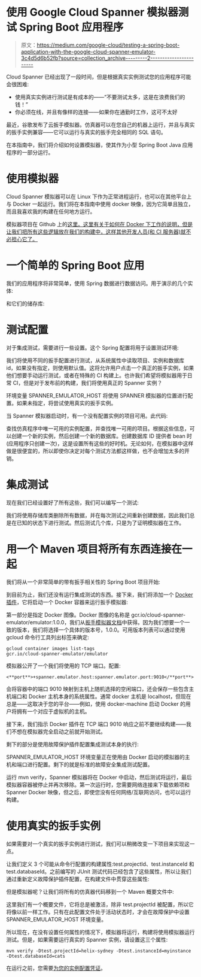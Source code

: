 # 使用 Google Cloud Spanner 模拟器测试 Spring Boot 应用程序

> 原文：<https://medium.com/google-cloud/testing-a-spring-boot-application-with-the-google-cloud-spanner-emulator-3c4d5d6b52fb?source=collection_archive---------2----------------------->

Cloud Spanner 已经出现了一段时间，但是根据真实实例测试您的应用程序可能会很困难:

*   使用真实实例进行测试是有成本的——“不要测试太多，这是在浪费我们的钱！”
*   你必须在线，并且有像样的连接——如果你在通勤时工作，这可不太好

最近，谷歌发布了云扳手模拟器。仿真器可以在您自己的机器上运行，并且与真实的扳手实例兼容——它可以运行与真实的扳手完全相同的 SQL 语句。

在本指南中，我们将介绍如何设置模拟器，使其作为小型 Spring Boot Java 应用程序的一部分运行。

# 使用模拟器

Cloud Spanner 模拟器可以在 Linux 下作为正常进程运行，也可以在其他平台上与 Docker 一起运行。我们将在本指南中使用 docker 映像，因为它简单且独立，而且我喜欢我的构建在任何地方运行。

模拟器项目在 Github 上的[这里。这里有关于如何在 Docker 下工作的说明，但是让我们把所有这些逻辑放在我们的构建中，这样其他开发人员(和 CI 服务器)就不必担心它了。](https://github.com/GoogleCloudPlatform/cloud-spanner-emulator)

# 一个简单的 Spring Boot 应用

我们的应用程序将非常简单，使用 Spring 数据进行数据访问。用于演示的几个实体:

和它们的储存库:

# 测试配置

对于集成测试，需要进行一些设置。这个 Spring 配置将用于设置测试环境:

我们将使用不同的扳手配置进行测试，从系统属性中读取项目、实例和数据库 id，如果没有指定，则使用默认值。这将允许用户点击一个真正的扳手实例，如果他们想要手动运行测试，或者在特殊的 CI 构建上。也许我们希望将模拟器用于日常 CI，但是对于发布前的构建，我们将使用真正的 Spanner 实例？

环境变量 SPANNER_EMULATOR_HOST 将使用 SPANNER 模拟器的位置进行配置。如果未指定，将尝试使用真实的扳手实例。

当 Spanner 模拟器启动时，有一个没有配置实例的项目可用。此代码:

查找仿真程序中唯一可用的实例配置，并查找唯一可用的项目。根据这些信息，可以创建一个新的实例，然后创建一个新的数据库。创建数据库 ID 提供者 bean 时(应用程序只创建一次)，这是设置所有这些的好时机。无论如何，在模拟器中这样做是很便宜的，所以即使你决定对每个测试方法都这样做，也不会增加太多的开销。

# 集成测试

现在我们已经设置好了所有这些，我们可以编写一个测试:

我们将使用存储库类删除所有数据，并在每次测试之间重新创建数据，因此我们总是在已知的状态下进行测试。然后测试几个库，只是为了证明模拟器在工作。

# 用一个 Maven 项目将所有东西连接在一起

我们将从一个非常简单的带有扳手相关性的 Spring Boot 项目开始:

到目前为止，我们还没有运行集成测试的东西。接下来，我们将添加一个 [Docker 插件](http://dmp.fabric8.io)，它将启动一个 Docker 容器来运行扳手模拟器:

第一部分是指定 Docker 图像。Docker 图像的名称是 gcr.io/cloud-spanner-emulator/emulator:1.0.0，我们从[扳手模拟器文档](https://cloud.google.com/spanner/docs/emulator)中获得。因为我们想要一个一致的版本，我们将选择一个具体的版本号，1.0.0。可用版本列表可以通过使用 gcloud 命令行工具列出标签来确定:

```
gcloud container images list-tags 
gcr.io/cloud-spanner-emulator/emulator
```

模拟器公开了一个我们将使用的 TCP 端口。配置:

```
<**port**>+spanner.emulator.host:spanner.emulator.port:9010</**port**>
```

会将容器中的端口 9010 映射到主机上随机选择的空闲端口，还会保存一些包含主机端口和 Docker 主机本身的系统属性。通常 docker 主机是 localhost，但现在总是——这取决于您的平台——例如，使用 docker-machine 启动 Docker 的用户将拥有一个对应于虚拟机的主机。

接下来，我们指示 Docker 插件在 TCP 端口 9010 响应之前不要继续构建——我们不想在模拟器完全启动之前就开始测试。

剩下的部分是使用故障保护插件配置集成测试本身的执行:

SPANNER_EMULATOR_HOST 环境变量正在使用由 Docker 启动的模拟器的主机和端口进行配置。剩下的就是标准的故障安全集成测试配置。

运行 mvn verify，Spanner 模拟器将在 Docker 中启动，然后测试将运行，最后模拟器容器被停止并再次移除。第一次运行时，您需要网络连接来下载依赖项和 Spanner Docker 映像，但之后，即使您没有任何网络/互联网访问，也可以运行构建。

# 使用真实的扳手实例

如果需要对一个真实的扳手实例进行测试，我们可以稍微改变一下项目来实现这一点。

让我们定义 3 个可能从命令行配置的构建属性:test.projectId、test.instanceId 和 test.databaseId。之前编写的 JUnit 测试代码已经包含了这些属性，所以让我们通过重新定义故障保护插件配置，在构建文件中贯穿这些属性:

但是模拟器呢？让我们将所有的仿真器代码移到一个 Maven 概要文件中:

这里我们有一个概要文件，它将总是被激活，除非 test.projectId 被配置，所以它将像以前一样工作。只有在此配置文件处于活动状态时，才会在故障保护中设置 SPANNER_EMULATOR_HOST 环境变量。

所以现在，在没有设置任何属性的情况下，模拟器将运行，构建将使用模拟器运行测试。但是，如果需要运行真实的 Spanner 实例，请设置这三个属性:

```
mvn verify -Dtest.projectId=helix-sydney -Dtest.instanceId=myinstance -Dtest.databaseId=cats
```

在运行之前，您需要[为您的实例配置凭证](https://cloud.google.com/sdk/gcloud/reference/auth/login)。